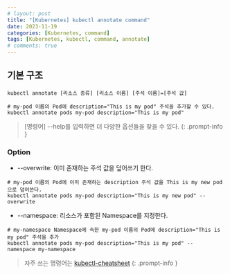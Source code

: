 ```yaml
---
# layout: post
title: "[Kubernetes] kubectl annotate command"
date: 2023-11-19
categories: [Kubernetes, command]
tags: [Kubernetes, kubectl, command, annotate]
# comments: true
---
```


## 기본 구조
```
kubectl annotate [리소스 종류] [리소스 이름] [주석 이름]=[주석 값]

# my-pod 이름의 Pod에 description="This is my pod" 주석을 추가할 수 있다.
kubectl annotate pods my-pod description="This is my pod"
```

> [명령어] --help를 입력하면 더 다양한 옵션들을 찾을 수 있다.
{: .prompt-info }

### Option
- --overwrite: 이미 존재하는 주석 값을 덮어쓰기 한다.
```
# my-pod 이름의 Pod에 이미 존재하는 description 주석 값을 This is my new pod으로 덮어쓴다.
kubectl annotate pods my-pod description="This is my new pod" --overwrite
```

- --namespace: 리소스가 포함된 Namespace를 지정한다.
```
# my-namespace Namespace에 속한 my-pod 이름의 Pod에 description="This is my pod" 주석을 추가
kubectl annotate pods my-pod description="This is my pod" --namespace my-namespace
```

> 자주 쓰는 명령어는 [kubectl-cheatsheet](https://kubernetes.io/docs/reference/kubectl/cheatsheet/)
{: .prompt-info }
